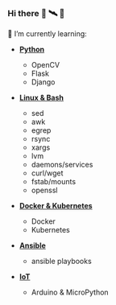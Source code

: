 ### Hi there :rocket: :artificial_satellite: :robot:

🌱 I’m currently learning:

- **[Python](https://github.com/local-bot/python_basics/tree/master/python_libraries_basics)**
  - OpenCV
  - Flask
  - Django

- **[Linux & Bash](https://github.com/local-bot/linux_basics)**
  - sed
  - awk
  - egrep
  - rsync
  - xargs
  - lvm
  - daemons/services
  - curl/wget
  - fstab/mounts
  - openssl

- **[Docker & Kubernetes](https://github.com/local-bot/docker_and_kubernetes)**
  - Docker
  - Kubernetes

- **[Ansible](https://github.com/local-bot/ansible_playbooks)**
  - ansible playbooks

- **[IoT](https://github.com/local-bot/iot_basics)**
  - Arduino & MicroPython
